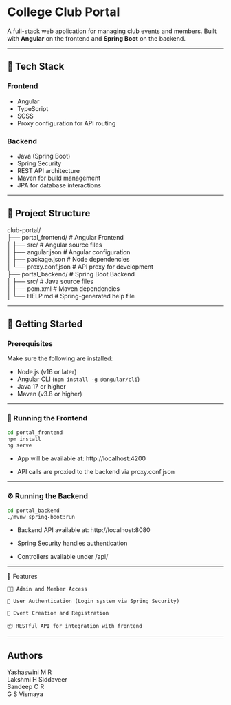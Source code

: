 # College Club Portal

A full-stack web application for managing club events and members. Built with **Angular** on the frontend and **Spring Boot** on the backend.

---

## 🧱 Tech Stack

### Frontend
- Angular
- TypeScript
- SCSS
- Proxy configuration for API routing

### Backend
- Java (Spring Boot)
- Spring Security
- REST API architecture
- Maven for build management
- JPA for database interactions

---

## 📁 Project Structure
club-portal/<br>
├── portal_frontend/ # Angular Frontend<br>
│ ├── src/ # Angular source files<br>
│ ├── angular.json # Angular configuration<br>
│ ├── package.json # Node dependencies<br>
│ └── proxy.conf.json # API proxy for development<br>
├── portal_backend/ # Spring Boot Backend<br>
│ ├── src/ # Java source files<br>
│ ├── pom.xml # Maven dependencies<br>
│ └── HELP.md # Spring-generated help file<br>



---

## 🚀 Getting Started

### Prerequisites

Make sure the following are installed:

- Node.js (v16 or later)
- Angular CLI (`npm install -g @angular/cli`)
- Java 17 or higher
- Maven (v3.8 or higher)

---

### 🔧 Running the Frontend

```bash
cd portal_frontend
npm install
ng serve
```
- App will be available at: http://localhost:4200

- API calls are proxied to the backend via proxy.conf.json
  
---

### ⚙️ Running the Backend
```bash
cd portal_backend
./mvnw spring-boot:run
```
- Backend API available at: http://localhost:8080

- Spring Security handles authentication

- Controllers available under /api/

---

📌 Features

    🧑‍💻 Admin and Member Access

    🔐 User Authentication (Login system via Spring Security)

    📅 Event Creation and Registration

    📦 RESTful API for integration with frontend

---

## Authors
Yashaswini M R<br>
Lakshmi H Siddaveer<br>
Sandeep C R<br>
G S Vismaya
